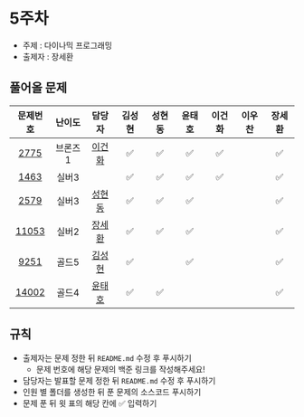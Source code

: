 # 5주차

- 주제 : 다이나믹 프로그래밍
- 출제자 : 장세환

## 풀어올 문제

|                    문제번호                    | 난이도  |                        담당자                        | 김성현 | 성현동 | 윤태호 | 이건화 | 이우찬 | 장세환 |
| :--------------------------------------------: | :-----: | :--------------------------------------------------: | :----: | :----: | :----: | :----: | :----: | :----: |
|  [2775](https://www.acmicpc.net/problem/2775)  | 브론즈1 | <a href="https://github.com/Gunhot">이건화</a>        |   ✅   |   ✅     |   ✅   |   ✅   |        |   ✅   |
|  [1463](https://www.acmicpc.net/problem/1463)  |  실버3  |                                                      |   ✅   |  ✅      |   ✅   |   ✅   |        |   ✅   |
|  [2579](https://www.acmicpc.net/problem/2579)  |  실버3  | <a href="https://github.com/hyundongSung">성현동</a>|   ✅   |   ✅     |   ✅   |        |        |   ✅   |
| [11053](https://www.acmicpc.net/problem/11053) |  실버2  | <a href="https://github.com/SehwanChang">장세환</a>  |   ✅   |    ✅    |   ✅   |        |        |   ✅   |
|  [9251](https://www.acmicpc.net/problem/9251)  |  골드5  | <a href="https://github.com/sunghyun1356">김성현</a> |   ✅   |        |   ✅   |        |        |   ✅   |
| [14002](https://www.acmicpc.net/problem/14002) |  골드4  |  <a href="https://github.com/taeho0888">윤태호</a>   |   ✅   |   ✅     |        |        |        |   ✅   |

<!-- 표 입력할 때 아래 거 참고!
[문제번호](https://www.acmicpc.net/problem/문제번호)
<a href="https://github.com/taeho0888">윤태호</a>
<a href="https://github.com/sunghyun1356">김성현</a>
<a href="https://github.com/hyundongSung">성현동</a>
<a href="https://github.com/wchan0409">이우찬</a>
<a href="https://github.com/SehwanChang">장세환</a>
<a href="https://github.com/Gunhot">이건화</a> -->

## 규칙

- 출제자는 문제 정한 뒤 `README.md` 수정 후 푸시하기
  - 문제 번호에 해당 문제의 백준 링크를 작성해주세요!
- 담당자는 발표할 문제 정한 뒤 `README.md` 수정 후 푸시하기
- 인원 별 폴더를 생성한 뒤 푼 문제의 소스코드 푸시하기
- 문제 푼 뒤 윗 표의 해당 칸에 ✅ 입력하기

